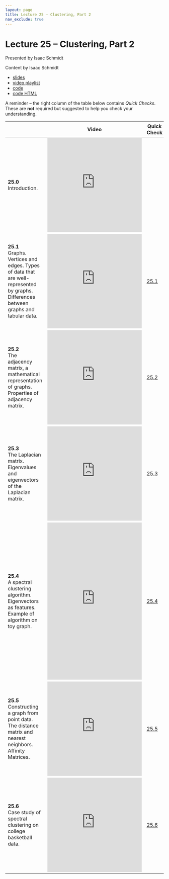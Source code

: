 ```yaml
---
layout: page
title: Lecture 25 – Clustering, Part 2
nav_exclude: true
---
```


# Lecture 25 – Clustering, Part 2

Presented by Isaac Schmidt

Content by Isaac Schmidt

- [slides](https://docs.google.com/presentation/d/1B6JPdxNXgF8U3rnGKIWN9GWiM1Aa1Ghi5eaaTVRlcxc/edit?usp=sharing)
- [video playlist](https://www.youtube.com/playlist?list=PLQCcNQgUcDfqr0mbMuznCfVKZsUG0SFNT)
- [code](https://data100.datahub.berkeley.edu/hub/user-redirect/git-sync?repo=https://github.com/DS-100/su21&subPath=lec/lec25/)
- [code HTML](../../resources/assets/lectures/lec25/lec25.html)

A reminder – the right column of the table below contains _Quick Checks_. These are **not** required but suggested to help you check your understanding.

<table>
<colgroup>
<col style="width: 25%" />
<col style="width: 25%" />
<col style="width: 25%" />
</colgroup>
<thead>
<tr class="header">
<th></th>
<th>Video</th>
<th>Quick Check</th>
</tr>
</thead>
<tbody>
<tr>
<td><strong>25.0</strong> <br>Introduction.</td>
<td><iframe width="300" height="300" height src="https://youtube.com/embed/k3aR-052Vk4" frameborder="0" allow="accelerometer; autoplay; encrypted-media; gyroscope; picture-in-picture" allowfullscreen></iframe></td>
<td></td>
</tr>
<tr>
<td><strong>25.1</strong> <br>Graphs. Vertices and edges. Types of data that are well-represented by graphs. Differences between graphs and tabular data.</td>
<td><iframe width="300" height="300" height src="https://youtube.com/embed/X02ZE7asnY0" frameborder="0" allow="accelerometer; autoplay; encrypted-media; gyroscope; picture-in-picture" allowfullscreen></iframe></td>
<td><a href="https://docs.google.com/forms/d/e/1FAIpQLSeYPs_EfWdRXwqHptJscFPwN5UBEbCLCupgSOeV5WZPitGu5g/viewform?usp=sf_link" target="\_blank">25.1</a></td>
</tr>
<tr>
<td><strong>25.2</strong> <br>The adjacency matrix, a mathematical representation of graphs. Properties of adjacency matrix.</td>
<td><iframe width="300" height="300" height src="https://youtube.com/embed/oPlkO1u8SVw" frameborder="0" allow="accelerometer; autoplay; encrypted-media; gyroscope; picture-in-picture" allowfullscreen></iframe></td>
<td><a href="https://docs.google.com/forms/d/e/1FAIpQLSfop8nn7wflPDzDDe4Fb-PEm5ZhibN8RG9otTeYd1OvBsO_PA/viewform?usp=sf_link" target="\_blank">25.2</a></td>
</tr>
<tr>
<td><strong>25.3</strong> <br>The Laplacian matrix. Eigenvalues and eigenvectors of the Laplacian matrix.</td>
<td><iframe width="300" height="300" height src="https://youtube.com/embed/9EYU9VJ6ZMU" frameborder="0" allow="accelerometer; autoplay; encrypted-media; gyroscope; picture-in-picture" allowfullscreen></iframe></td>
<td><a href="https://docs.google.com/forms/d/e/1FAIpQLSeR5MDz8ckWpNaBeua9pT0c0xjQ2Hl3rhCnUwCkl1Yo812P4A/viewform?usp=sf_link" target="\_blank">25.3</a></td>
</tr>
<tr>
<td><strong>25.4</strong> <br>A spectral clustering algorithm. Eigenvectors as features. Example of algorithm on toy graph.</td>
<td><iframe width="300" height="500" height src="https://youtube.com/embed/arjPWAbPFyU" frameborder="0" allow="accelerometer; autoplay; encrypted-media; gyroscope; picture-in-picture" allowfullscreen></iframe></td>
<td><a href="https://docs.google.com/forms/d/e/1FAIpQLSegj9Bg2OAEr0FJBtoowncZZp2OAXWaju1CoeTkjWNzJJGBXg/viewform?usp=sf_link" target="\_blank">25.4</a></td>
</tr>
<tr>
<td><strong>25.5</strong> <br>Constructing a graph from point data. The distance matrix and nearest neighbors. Affinity Matrices.</td>
<td><iframe width="300" height="300" height src="https://youtube.com/embed/ZKxDd8Pw3g0" frameborder="0" allow="accelerometer; autoplay; encrypted-media; gyroscope; picture-in-picture" allowfullscreen></iframe></td>
<td><a href="https://docs.google.com/forms/d/e/1FAIpQLSfKa64MWZ6bEHGdXC3VS3FZF3HTjZIm4KMJFzxMWMPxelf6GQ/viewform?usp=sf_link" target="\_blank">25.5</a></td>
</tr>
<tr>
<td><strong>25.6</strong> <br>Case study of spectral clustering on college basketball data.</td>
<td><iframe width="300" height="300" height src="https://youtube.com/embed/Nc4mxx8788U" frameborder="0" allow="accelerometer; autoplay; encrypted-media; gyroscope; picture-in-picture" allowfullscreen></iframe></td>
<td><a href="https://docs.google.com/forms/d/e/1FAIpQLSd1ARTv3uS4BqTivdOg7W5aMHlRXKXYl8z1bO7BM0_h5H8jVg/viewform?usp=sf_link" target="\_blank">25.6</a></td>
</tr>
